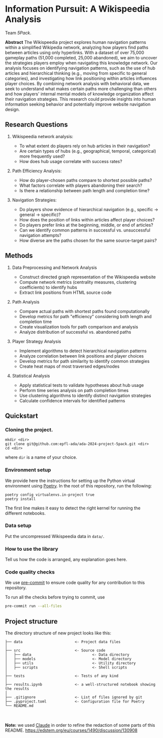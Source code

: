 # Information Pursuit: A Wikispeedia Analysis
Team *5Pack*.

**Abstract**
The Wikispeedia project explores human navigation patterns within a simplified Wikipedia network, analyzing how players find paths between articles using only hyperlinks. With a dataset of over 75,000 gameplay paths (51,000 completed, 25,000 abandoned), we aim to uncover the strategies players employ when navigating this knowledge network. Our analysis focuses on identifying navigation patterns, such as the use of hub articles and hierarchical thinking (e.g., moving from specific to general categories), and investigating how link positioning within articles influences player choices. By combining network analysis with behavioral data, we seek to understand what makes certain paths more challenging than others and how players' internal mental models of knowledge organization affect their navigation strategies. This research could provide insights into human information seeking behavior and potentially improve website navigation design.

## Research Questions
1. Wikispeedia network analysis:
   - To what extent do players rely on hub articles in their navigation?
   - Are certain types of hubs (e.g., geographical, temporal, categorical) more frequently used?
   - How does hub usage correlate with success rates?

2. Path Efficiency Analysis:
   - How do player-chosen paths compare to shortest possible paths?
   - What factors correlate with players abandoning their search?
   - Is there a relationship between path length and completion time?

3. Navigation Strategies:
   - Do players show evidence of hierarchical navigation (e.g., specific → general → specific)?
   - How does the position of links within articles affect player choices?
   - Do players prefer links at the beginning, middle, or end of articles?
   - Can we identify common patterns in successful vs. unsuccessful navigation attempts?
   - How diverse are the paths chosen for the same source-target pairs?

## Methods
1. Data Preprocessing and Network Analysis
   - Construct directed graph representation of the Wikispeedia website
   - Compute network metrics (centrality measures, clustering coefficients) to identify hubs
   - Extract link positions from HTML source code

2. Path Analysis
   - Compare actual paths with shortest paths found computationally
   - Develop metrics for path "efficiency" considering both length and completion time
   - Create visualization tools for path comparison and analysis
   - Analyze distribution of successful vs. abandoned paths

3. Player Strategy Analysis
   - Implement algorithms to detect hierarchical navigation patterns
   - Analyze correlation between link positions and player choices
   - Develop metrics for path similarity to identify common strategies
   - Create heat maps of most traversed edges/nodes

4. Statistical Analysis
   - Apply statistical tests to validate hypotheses about hub usage
   - Perform time series analysis on path completion times
   - Use clustering algorithms to identify distinct navigation strategies
   - Calculate confidence intervals for identified patterns

## Quickstart

### Cloning the project.
```
mkdir <dir>
git clone git@github.com:epfl-ada/ada-2024-project-5pack.git <dir>
cd <dir>
```
where `dir` is a name of your choice.

### Environment setup

We provide here the instructions for setting up the Python virtual environment using [Poetry](https://python-poetry.org).
In the root of this repository, run the following:
```
poetry config virtualenvs.in-project true
poetry install
```

The first line makes it easy to detect the right kernel for running the different notebooks.

### Data setup

Put the uncompressed Wikispeedia data in `data/`.


### How to use the library

Tell us how the code is arranged, any explanation goes here.

### Code quality checks

We use [pre-commit](https://pre-commit.com) to ensure code quality for any contribution to this repository.

To run all the checks before trying to commit, use
```bash
pre-commit run --all-files
```

## Project structure

The directory structure of new project looks like this:

```
├── data                        <- Project data files
│
├── src                         <- Source code
│   ├── data                            <- Data directory
│   ├── models                          <- Model directory
│   ├── utils                           <- Utility directory
│   ├── scripts                         <- Shell scripts
│
├── tests                       <- Tests of any kind
│
├── results.ipynb               <- a well-structured notebook showing the results
│
├── .gitignore                  <- List of files ignored by git
├── .pyproject.toml             <- Configuration file for Poetry
└── README.md
```

\
\
**Note:** we used [Claude](https://claude.ai) in order to refine the redaction of some parts of this README.
https://edstem.org/eu/courses/1490/discussion/130908

